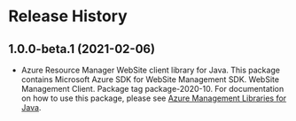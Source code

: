 # Release History

## 1.0.0-beta.1 (2021-02-06)

- Azure Resource Manager WebSite client library for Java. This package contains Microsoft Azure SDK for WebSite Management SDK. WebSite Management Client. Package tag package-2020-10. For documentation on how to use this package, please see [Azure Management Libraries for Java](https://aka.ms/azsdk/java/mgmt).
